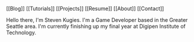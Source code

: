 

[[Blog]]  [[Tutorials]]  [[Projects]]  [[Resume]]  [[About]]  [[Contact]]

Hello there, I'm Steven Kugies. 
I'm a Game Developer based in the Greater Seattle area. I'm currently finishing up my final year at Digipen Institute of Technology.


